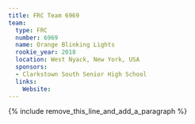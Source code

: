 ```yaml
---
title: FRC Team 6969
team:
  type: FRC
  number: 6969
  name: Orange Blinking Lights
  rookie_year: 2018
  location: West Nyack, New York, USA
  sponsors:
  - Clarkstown South Senior High School
  links:
    Website:
---
```


{% include remove_this_line_and_add_a_paragraph %}